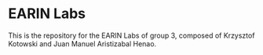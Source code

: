 # EARIN Labs
This is the repository for the EARIN Labs of group 3, composed of Krzysztof Kotowski and Juan Manuel Aristizabal Henao.
